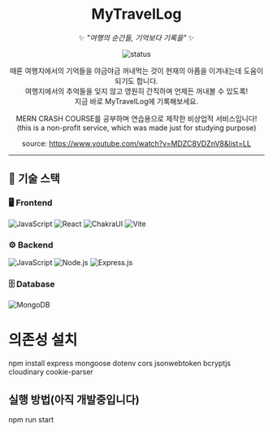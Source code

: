 <div align="center">

# **MyTravelLog**  
✨ _"여행의 순간들, 기억보다 기록을"_ ✨  

![status](https://img.shields.io/badge/STATUS-🚧_개발중-red?style=for-the-badge)

때론 여행지에서의 기억들을 야금야금 꺼내먹는 것이 현재의 아픔을 이겨내는데 도움이 되기도 합니다. </br>
여행지에서의 추억들을 잊지 않고 영원히 간직하며 언제든 꺼내볼 수 있도록! </br>
지금 바로 MyTravelLog에 기록해보세요. 

MERN CRASH COURSE를 공부하며 연습용으로 제작한 비상업적 서비스입니다!
(this is a non-profit service, which was made just for studying purpose)

source: https://www.youtube.com/watch?v=MDZC8VDZnV8&list=LL 
</div>

---

## 🚀 기술 스택

### 🖥️ Frontend
![JavaScript](https://img.shields.io/badge/JavaScript-F7DF1E?style=for-the-badge&logo=javascript&logoColor=black)
![React](https://img.shields.io/badge/React-61DAFB?style=for-the-badge&logo=react&logoColor=white)
![ChakraUI](https://img.shields.io/badge/Chakra%20UI-319795?style=for-the-badge&logo=chakraui&logoColor=white)
![Vite](https://img.shields.io/badge/Vite-646CFF?style=for-the-badge&logo=vite&logoColor=white)

### ⚙️ Backend
![JavaScript](https://img.shields.io/badge/JavaScript-F7DF1E?style=for-the-badge&logo=javascript&logoColor=black)
![Node.js](https://img.shields.io/badge/Node.js-339933?style=for-the-badge&logo=node.js&logoColor=white)
![Express.js](https://img.shields.io/badge/Express.js-000000?style=for-the-badge&logo=express&logoColor=white)

### 🗄️ Database
![MongoDB](https://img.shields.io/badge/MongoDB-47A248?style=for-the-badge&logo=mongodb&logoColor=white)


# 의존성 설치
npm install express mongoose dotenv cors jsonwebtoken bcryptjs cloudinary cookie-parser

##  실행 방법(아직 개발중입니다)
npm run start

